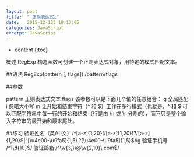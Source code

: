 ```yaml
---
layout: post
title:  " 正则表达式i"
date:   2015-12-123 19:13:05
categories: JavaScript
excerpt: JavaScript
---
```


* content
{:toc}

概述 RegExp 构造函数可创建一个正则表达式对象，用特定的模式匹配文本。

##语法
RegExp(pattern [, flags])
/pattern/flags

##参数

pattern 正则表达式文本 flags 该参数可以是下面几个值的任意组合：
g 全局匹配
i 忽略大小写
m 让开始和结束字符（^ 和 $）工作在多行模式（也就是，^ 和 $ 可以匹配字符串中每一行的开始和结束（行是由 \n 或 \r 分割的），而不只是整个输入字符串的最开始和最末尾处。

##练习
验证姓名（英/中文）/^[a-z]{1,20}(\/[a-z]{1,20})?\/[a-z]{1,20}$|^[\u4e00-\u9fa5]{1,5}.?[\u4e00-\u9fa5]{1,5}$/ig
验证手机号 /^1\d{10}$/
验证邮箱 /^\w{3,}\@\w{2,10}\.com$/
